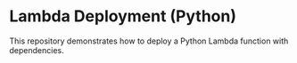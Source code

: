 # Lambda Deployment (Python)

This repository demonstrates how to deploy a Python Lambda function with dependencies.

